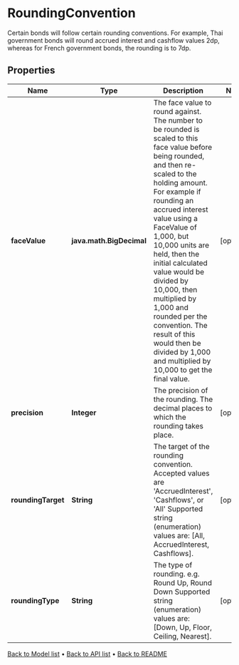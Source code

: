 

# RoundingConvention

Certain bonds will follow certain rounding conventions. For example, Thai government bonds will round accrued interest and cashflow values 2dp, whereas for French government bonds, the rounding is to 7dp.

## Properties

| Name | Type | Description | Notes |
|------------ | ------------- | ------------- | -------------|
|**faceValue** | **java.math.BigDecimal** | The face value to round against. The number to be rounded is scaled to this face value before being rounded, and then re-scaled to the holding amount. For example if rounding an accrued interest value using a FaceValue of 1,000, but 10,000 units are held, then the initial calculated value would be divided by 10,000, then multiplied by 1,000 and rounded per the convention. The result of this would then be divided by 1,000 and multiplied by 10,000 to get the final value. |  [optional] |
|**precision** | **Integer** | The precision of the rounding. The decimal places to which the rounding takes place. |  [optional] |
|**roundingTarget** | **String** | The target of the rounding convention. Accepted values are &#39;AccruedInterest&#39;, &#39;Cashflows&#39;, or &#39;All&#39;  Supported string (enumeration) values are: [All, AccruedInterest, Cashflows]. |  [optional] |
|**roundingType** | **String** | The type of rounding. e.g. Round Up, Round Down  Supported string (enumeration) values are: [Down, Up, Floor, Ceiling, Nearest]. |  [optional] |



[Back to Model list](../README.md#documentation-for-models) &#8226; [Back to API list](../README.md#documentation-for-api-endpoints) &#8226; [Back to README](../README.md)


